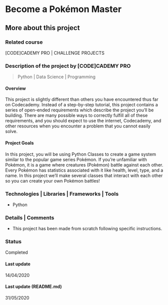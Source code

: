 # Become a Pokémon Master

## More about this project

### Related course
[CODE]CADEMY PRO | CHALLENGE PROJECTS

### Description of the project by [CODE]CADEMY PRO
> Python | Data Science | Programming

#### Overview
This project is slightly different than others you have encountered thus far on Codecademy. Instead of a step-by-step tutorial, this project contains a series of open-ended requirements which describe the project you’ll be building. There are many possible ways to correctly fulfill all of these requirements, and you should expect to use the internet, Codecademy, and other resources when you encounter a problem that you cannot easily solve.

#### Project Goals
In this project, you will be using Python Classes to create a game system similar to the popular game series Pokémon. If you’re unfamiliar with Pokémon, it is a game where creatures (Pokémon) battle against each other. Every Pokémon has statistics associated with it like health, level, type, and a name. In this project we’ll make several classes that interact with each other so you can create your own Pokémon battles!
  
### Technologies | Libraries | Frameworks | Tools  
- Python  

### Details | Comments
- This project has been made from scratch following specific instructions. 

### Status
Completed

#### Last update
14/04/2020

#### Last update (README.md)
31/05/2020
